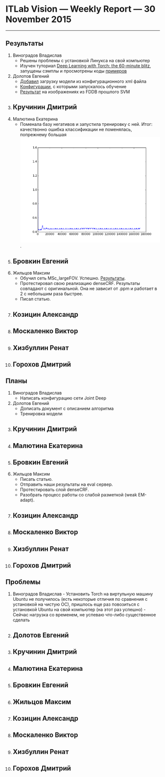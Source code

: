 # ITLab Vision — Weekly Report — 30 November 2015

----------------

## Результаты

  1. Виноградов Владислав
     - Решены проблемы с установкой Линукса на свой компьютер
     - Изучен туториал [Deep Learning with Torch: the 60-minute blitz](https://github.com/soumith/cvpr2015/blob/master/Deep%20Learning%20with%20Torch.ipynb), запущены сэмплы и просмотрены коды [примеров](https://github.com/torch/tutorials)
  1. Долотов Евгений
     - [Добавил](https://github.com/DolotovEvgeniy/face-detection-model/tree/master/deep_pyramid) загрузку модели из конфигурационного xml файла
     - [Конфигурации](https://drive.google.com/file/d/0B6q4BSmVJim6QUR3MWJpYnZmckU/view?usp=sharing), с которыми запускалось обучение
     - [Результат](https://drive.google.com/folderview?id=0B6q4BSmVJim6VTN5TTNhdWJlZkk&usp=sharing) на изображениях из FDDB прошлого SVM
  1. Кручинин Дмитрий
     -
  1. Малютина Екатерина
     - Поменала базу негативов и запустила тренировку с ней. Итог: качествонно ошибка классификации не поменялась, попрежнему большая ![test_loss_negative=background_positive](test_loss_negative=background_positive.png).
  1. Бровкин Евгений
     -
  1. Жильцов Максим
     - Обучил сеть MSc_largeFOV. Успешно. [Результаты](deeplab_results.md).
     - Протестировал свою реализацию denseCRF. Результаты совпадают с оригинальной.
       Она не зависит от .ppm и работает в 2 с небольшим раза быстрее.
     - Писал статью.
  1. Козицин Александр
     -
  1. Москаленко Виктор
     -
  1. Хизбуллин Ренат
     -
  1. Горохов Дмитрий
     -

## Планы

  1. Виноградов Владислав
     - Написать конфигурацию сети Joint Deep
  1. Долотов Евгений
     - Дописать документ с описанием алгоритма
     - Тренировка модели
  1. Кручинин Дмитрий
     -
  1. Малютина Екатерина
     -
  1. Бровкин Евгений
     -
  1. Жильцов Максим
     - Писать статью.
     - Отправить наши результаты на eval сервер.
     - Протестировать слой denseCRF.
     - Разобрать процесс работы со слабой разметкой (weak EM-adapt).
  1. Козицин Александр
     -
  1. Москаленко Виктор
     -
  1. Хизбуллин Ренат
     -
  1. Горохов Дмитрий
     -

## Проблемы
   1. Виноградов Владислав
     - Установить Torch на виртульную машину Ubuntu не получилось (есть некоторые отличия по сравнения с установкой на чистую ОС), пришлось еще раз повозиться с установкой Ubuntu на свой компьютер (на этот раз успешно)
     - Сейчас нагрузка со временем, не успеваю что-либо существенное сделать
  1. Долотов Евгений
     -
  1. Кручинин Дмитрий
     -
  1. Малютина Екатерина
     - 
  1. Бровкин Евгений
     -
  1. Жильцов Максим
     -
  1. Козицин Александр
     -
  1. Москаленко Виктор
     -
  1. Хизбуллин Ренат
     -
  1. Горохов Дмитрий
     -
